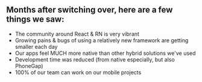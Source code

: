 ## Months after switching over, here are a few things we saw:
* The community around React & RN is very vibrant
* Growing pains & bugs of using a relatively new framework are getting smaller each day
* Our apps feel MUCH more native than other hybrid solutions we've used
* Development time was reduced (from native especially, but also PhoneGap)
* 100% of our team can work on our mobile projects

